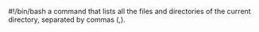#!/bin/bash
 a command that lists all the files and directories of the current directory, separated by commas (,).
